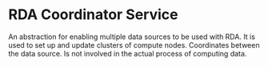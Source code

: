# RDA Coordinator Service

An abstraction for enabling multiple data sources to be used with RDA.
It is used to set up and update clusters of compute nodes. Coordinates between the
data source. Is not involved in the actual process of computing data.